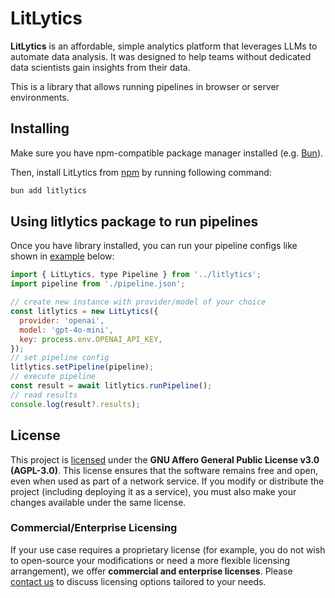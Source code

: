 # LitLytics

**LitLytics** is an affordable, simple analytics platform that leverages LLMs to automate data analysis.
It was designed to help teams without dedicated data scientists gain insights from their data.

This is a library that allows running pipelines in browser or server environments.

## Installing

Make sure you have npm-compatible package manager installed (e.g. [Bun](https://bun.sh/)).

Then, install LitLytics from [npm](https://npm.com/packages/litlytics) by running following command:

```bash
bun add litlytics
```

## Using litlytics package to run pipelines

Once you have library installed, you can run your pipeline configs like shown in [example](./example/run.ts) below:

```javascript
import { LitLytics, type Pipeline } from '../litlytics';
import pipeline from './pipeline.json';

// create new instance with provider/model of your choice
const litlytics = new LitLytics({
  provider: 'openai',
  model: 'gpt-4o-mini',
  key: process.env.OPENAI_API_KEY,
});
// set pipeline config
litlytics.setPipeline(pipeline);
// execute pipeline
const result = await litlytics.runPipeline();
// read results
console.log(result?.results);
```

## License

This project is [licensed](/LICENSE.md) under the **GNU Affero General Public License v3.0 (AGPL-3.0)**.
This license ensures that the software remains free and open, even when used as part of a network service. If you modify or distribute the project (including deploying it as a service), you must also make your changes available under the same license.

### Commercial/Enterprise Licensing

If your use case requires a proprietary license (for example, you do not wish to open-source your modifications or need a more flexible licensing arrangement), we offer **commercial and enterprise licenses**. Please [contact us](mailto:tim@codezen.dev?subject=LitLytics%20License) to discuss licensing options tailored to your needs.
